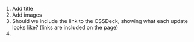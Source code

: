 1. Add title
2. Add images
3. Should we include the link to the CSSDeck, showing what each update looks like? (links are included on the page)
4. 
